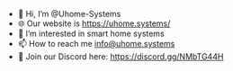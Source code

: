 - 👋 Hi, I’m @Uhome-Systems
- 🌐 Our website is https://uhome.systems/
- 👀 I’m interested in smart home systems
- 📫 How to reach me info@uhome.systems
- 💬 Join our Discord here: https://discord.gg/NMbTG44H
